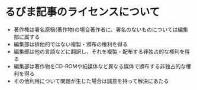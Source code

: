 # るびま記事のライセンスについて

* 著作権は署名原稿(著作物)の場合著作者に、署名のないものについては編集部に属する
* 編集部は排他的ではない複製・頒布の権利を得る
* 編集部は他の言語などに翻訳し、それを複製・配布する非独占的な権利を得る
* 編集部は著作物をCD-ROMや紙媒体など異なる媒体で頒布する非独占的な権利を得る
* その他利用について問題が生じた場合は誠意を持って解決にあたる

